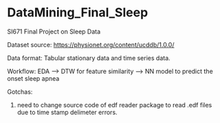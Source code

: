 # DataMining_Final_Sleep
SI671 Final Project on Sleep Data

Dataset source: https://physionet.org/content/ucddb/1.0.0/

Data format: Tabular stationary data and time series data. 

Workflow:
EDA --> DTW for feature similarity --> NN model to predict the onset sleep apnea 

Gotchas:
1. need to change source code of edf reader package to read .edf files due to time stamp delimeter errors. 
